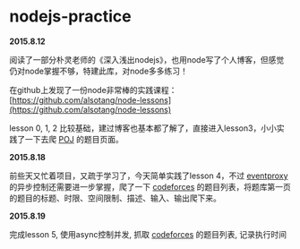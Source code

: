 # nodejs-practice

**2015.8.12**

阅读了一部分朴灵老师的《深入浅出nodejs》，也用node写了个人博客，但感觉仍对node掌握不够，特建此库，对node多多练习！

在github上发现了一份node非常棒的实践课程：[https://github.com/alsotang/node-lessons](https://github.com/alsotang/node-lessons)

lesson 0, 1, 2 比较基础，建过博客也基本都了解了，直接进入lesson3，小小实践了一下去爬 [POJ](http://poj.org/) 的题目页面。

**2015.8.18**

前些天又忙着项目，又疏于学习了，今天简单实践了lesson 4，不过 [eventproxy](https://github.com/JacksonTian/eventproxy) 的异步控制还需要进一步掌握，爬了一下 [codeforces](http://codeforces.com/) 的题目列表，将题库第一页的题目的标题、时限、空间限制、描述、输入、输出爬下来。

**2015.8.19**

完成lesson 5, 使用async控制并发, 抓取 [codeforces](http://codeforces.com/) 的题目列表, 记录执行时间
